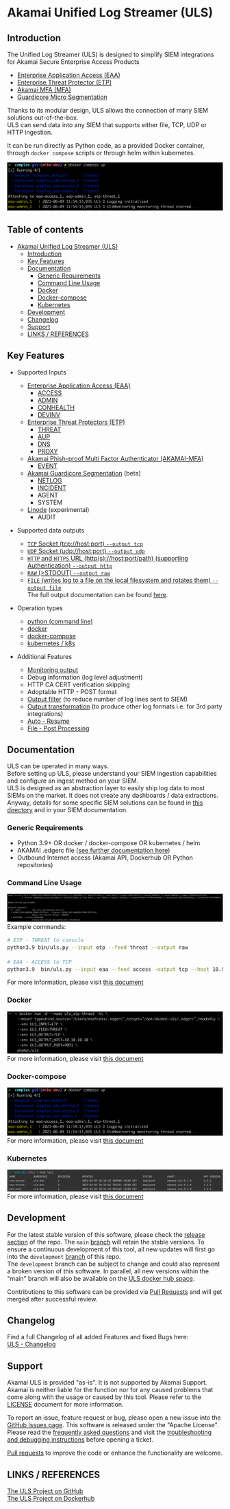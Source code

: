# Akamai Unified Log Streamer (ULS)

## Introduction

The Unified Log Streamer (ULS) is designed to simplify SIEM integrations for Akamai Secure Enterprise Access Products
- [Enterprise Application Access (EAA)](https://www.akamai.com/us/en/products/security/enterprise-application-access.jsp) 
- [Enterprise Threat Protector (ETP)](https://www.akamai.com/us/en/products/security/enterprise-threat-protector.jsp)
- [Akamai MFA (MFA)](https://www.akamai.com/us/en/products/security/akamai-mfa.jsp)
- [Guardicore Micro Segmentation](https://www.akamai.com/lp/guardicore)

Thanks to its modular design, ULS allows the connection of many SIEM solutions out-of-the-box.  
ULS can send data into any SIEM that supports either file, TCP, UDP or HTTP ingestion.  

It can be run directly as Python code, as a provided Docker container,  through `docker compose` scripts or through helm within kubernetes.

![ULS docker compose usage](docs/images/uls_docker-compose_complex_example.png)

## Table of contents<!-- omit in toc -->
- [Akamai Unified Log Streamer (ULS)](#akamai-unified-log-streamer-uls)
  - [Introduction](#introduction)
  - [Key Features](#key-features)
  - [Documentation](#documentation)
    - [Generic Requirements](#generic-requirements)
    - [Command Line Usage](#command-line-usage)
    - [Docker](#docker)
    - [Docker-compose](#docker-compose)
    - [Kubernetes](#kubernetes)
  - [Development](#development)
  - [Changelog](#changelog)
  - [Support](#support)
  - [LINKS / REFERENCES](#links--references)

## Key Features

- Supported Inputs
    - [Enterprise Application Access (EAA)](https://www.akamai.com/us/en/products/security/enterprise-application-access.jsp)
      - [ACCESS](docs/LOG_OVERVIEW.md#access-logs-access) 
      - [ADMIN](docs/LOG_OVERVIEW.md#admin-logs-admin)
      - [CONHEALTH](docs/LOG_OVERVIEW.md#connector-health-conhealth)
      - [DEVINV](docs/LOG_OVERVIEW.md#device-inventory-devinv)
    - [Enterprise Threat Protectors (ETP)](https://www.akamai.com/us/en/products/security/enterprise-threat-protector.jsp)
      - [THREAT](docs/LOG_OVERVIEW.md#threat-log-threat)
      - [AUP](docs/LOG_OVERVIEW.md#accceptable-use-policy-logs-aup)
      - [DNS](docs/LOG_OVERVIEW.md#dns)
      - [PROXY](docs/LOG_OVERVIEW.md#proxy)
    - [Akamai Phish-proof Multi Factor Authenticator (AKAMAI-MFA)](https://www.akamai.com/us/en/products/security/akamai-mfa.jsp)
      - [EVENT](docs/LOG_OVERVIEW.md#authentication-logs-auth)
    - [Akamai Guardicore Segmentation](https://www.akamai.com/lp/guardicore) (beta)
      - [NETLOG](docs/LOG_OVERVIEW.md#netlog)
      - [INCIDENT](docs/LOG_OVERVIEW.md#incident)
      - AGENT
      - SYSTEM
    - [Linode](https://www.linode.com/) (experimental)
      - AUDIT
  

- Supported data outputs
    - [`TCP` Socket (tcp://host:port) `--output tcp`](docs/OUTPUTS.md#tcp--udp)
    - [`UDP` Socket (udp://host:port) `--output udp`](docs/OUTPUTS.md#tcp--udp)
    - [`HTTP` and `HTTPS` URL (http(s)://host:port/path) (supporting Authentication) `--output http`](docs/OUTPUTS.md#http-and-https)
    - [`RAW` (>STDOUT) `--output raw`](docs/OUTPUTS.md#raw)
    - [`FILE` (writes log to a file on the local filesystem and rotates them) `--output file`](docs/OUTPUTS.md#file)  
    The full output documentation can be found [here](docs/OUTPUTS.md).
  

- Operation types
    - [python (command line)](./docs/COMMAND_LINE_USAGE.md)
    - [docker](./docs/DOCKER_USAGE.md)
    - [docker-compose](./docs/DOCKER-COMPOSE_USAGE.md)
    - [kubernetes / k8s](./docs/KUBERNETES_USAGE.md)
 

- Additional Features
    - [Monitoring output](./docs/MONITORING.md)
    - Debug information (log level adjustment)
    - HTTP CA CERT verification skipping
    - Adoptable HTTP - POST format
    - [Output filter](docs/ADDITIONAL_FEATURES.md#filter---filter-feature) (to reduce number of log lines sent to SIEM)
    - [Output transformation](docs/TRANSFORMATIONS.md) (to produce other log formats i.e. for 3rd party integrations)
    - [Auto - Resume](./docs/ADDITIONAL_FEATURES.md#autoresume--resume)
    - [File - Post Processing](./docs/ADDITIONAL_FEATURES.md#post-processing-of-files-fileoutput-only)
  
## Documentation
ULS can be operated in many ways.  
Before setting up ULS, please understand your SIEM ingestion capabilities and configure an ingest method on your SIEM.  
ULS is designed as an abstraction layer to easily ship log data to most SIEMs on the market. It does not create any dashboards / data extractions.  
Anyway, details for some specific SIEM solutions can be found in [this directory](./docs/SIEM/SIEM_OVERVIEW.md) and in your SIEM documentation.

### Generic Requirements
- Python 3.9+ OR docker / docker-compose OR kubernetes / helm
- AKAMAI .edgerc file ([see further documentation here](docs/AKAMAI_API_CREDENTIALS.md))
- Outbound Internet access (Akamai API, Dockerhub OR Python repositories)


### Command Line Usage
![ULS command line usage](docs/images/uls_cli_help_example.png)  
Example commands:
```bash
# ETP - THREAT to console
python3.9 bin/uls.py --input etp --feed threat --output raw

# EAA - ACCESS to TCP
python3.9  bin/uls.py --input eaa --feed access -output tcp --host 10.99.10.99 --port 8081
```
For more information, please visit [this document](./docs/COMMAND_LINE_USAGE.md)

### Docker
![ULS docker usage](docs/images/uls_docker_etp_threat_example.png)  
For more information, please visit [this document](./docs/DOCKER_USAGE.md)

### Docker-compose
![ULS docker compose usage](docs/images/uls_docker-compose_complex_example.png)  
For more information, please visit [this document](./docs/DOCKER-COMPOSE_USAGE.md)

### Kubernetes
![img.png](docs/images/uls_kubernetes_helm_example.png)  
For more information, please visit [this document](./docs/KUBERNETES_USAGE.md)

## Development

For the latest stable version of this software, please check the [release section](https://github.com/akamai/uls/releases) of the repo. The `main` [branch](https://github.com/akamai/uls) will retain the stable versions.
To ensure a continuous development of this tool, all new updates will first go into the `development` [branch](https://github.com/akamai/uls/tree/development) of this repo.  
The `development` branch can be subject to change and could also represent a broken version of this software.
In parallel, all new versions within the "main" branch will also be available on the [ULS docker hub space](https://hub.docker.com/repository/docker/akamai/uls).

Contributions to this software can be provided via [Pull Requests](https://docs.github.com/en/github/collaborating-with-pull-requests/proposing-changes-to-your-work-with-pull-requests/about-pull-requests) and will get merged after successful review. 

## Changelog

Find a full Changelog of all added Features and fixed Bugs here:  
[ULS - Changelog](./docs/CHANGELOG.md)

## Support

Akamai ULS is provided "as-is". It is not supported by Akamai Support. Akamai is neither liable for the function nor for any caused problems that come along with the usage or caused by this tool. Please refer to the [LICENSE](./LICENSE) document for more information.

To report an issue, feature request or bug, please open a new issue into the [GitHub Issues page](https://github.com/akamai/uls/issues).
This software is released under the "Apache License". Please read the [frequently asked questions](docs/FAQ.md) and visit the [troubleshooting and debugging instructions](./docs/DEBUGGING.md) before opening a ticket.  

[Pull requests](#development) to improve the code or enhance the functionality are welcome.

## LINKS / REFERENCES

[The ULS Project on GitHub](https://github.com/akamai/uls)  
[The ULS Project on Dockerhub](https://hub.docker.com/r/akamai/uls)
